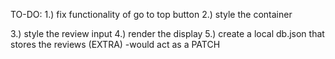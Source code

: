 TO-DO:
1.) fix functionality of go to top button
2.) style the container <div>
3.) style the review input
4.) render the display
5.) create a local db.json that stores the reviews (EXTRA)
    -would act as a PATCH